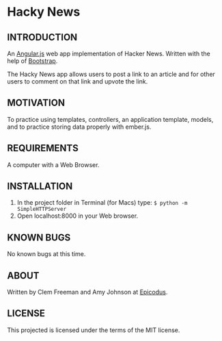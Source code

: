 Hacky News
==========
INTRODUCTION
------------

An [Angular.js](http://angularjs.org/) web app implementation of Hacker News. Written with the help of [Bootstrap](http://http://getbootstrap.com/).

The Hacky News app allows users to post a link to an article and for other users to comment on that link and upvote the link.


MOTIVATION
------------
To practice using templates, controllers, an application template, models, and to practice storing data properly with ember.js.

REQUIREMENTS
------------
A computer with a Web Browser.


INSTALLATION
--------------
1. In the project folder in Terminal (for Macs) type:
``$ python -m SimpleHTTPServer``
2. Open localhost:8000 in your Web browser.

KNOWN BUGS
---------
No known bugs at this time.

ABOUT
-----

Written by Clem Freeman and Amy Johnson at [Epicodus](http://www.epicodus.com/).

LICENSE
-------

This projected is licensed under the terms of the MIT license.
